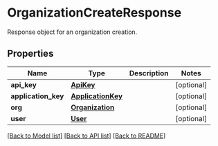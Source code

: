 # OrganizationCreateResponse

Response object for an organization creation.
## Properties
Name | Type | Description | Notes
------------ | ------------- | ------------- | -------------
**api_key** | [**ApiKey**](ApiKey.md) |  | [optional] 
**application_key** | [**ApplicationKey**](ApplicationKey.md) |  | [optional] 
**org** | [**Organization**](Organization.md) |  | [optional] 
**user** | [**User**](User.md) |  | [optional] 

[[Back to Model list]](README.md#documentation-for-models) [[Back to API list]](README.md#documentation-for-api-endpoints) [[Back to README]](README.md)


